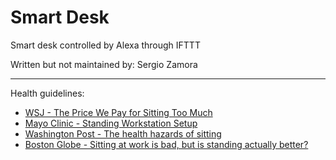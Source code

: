 # Smart Desk
Smart desk controlled by Alexa through IFTTT

Written but not maintained by: Sergio Zamora
***
Health guidelines:
* [WSJ - The Price We Pay for Sitting Too Much](https://www.wsj.com/articles/the-price-we-pay-for-sitting-too-much-1443462015)
* [Mayo Clinic - Standing Workstation Setup](http://www.mayoclinic.org/healthy-lifestyle/adult-health/in-depth/standing-workstation/art-20088544)
* [Washington Post - The health hazards of sitting](https://www.washingtonpost.com/apps/g/page/national/the-health-hazards-of-sitting/750/?tid=a_inl)
* [Boston Globe - Sitting at work is bad, but is standing actually better?](https://www.bostonglobe.com/lifestyle/health-wellness/2014/11/03/yes-sitting-work-bad-but-standing-actually-better/7ceei6fb0B7QjgAH3FlOrK/story.html)
